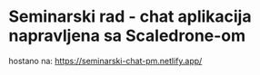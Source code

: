 # Seminarski rad - chat aplikacija napravljena sa Scaledrone-om

hostano na: https://seminarski-chat-pm.netlify.app/

